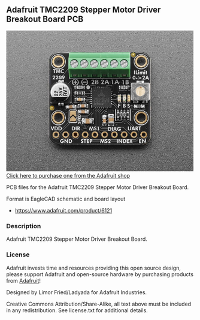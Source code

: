 ## Adafruit TMC2209 Stepper Motor Driver Breakout Board PCB

<a href="http://www.adafruit.com/products/6121"><img src="assets/6120.jpg?raw=true" width="500px"><br/>
Click here to purchase one from the Adafruit shop</a>

PCB files for the Adafruit TMC2209 Stepper Motor Driver Breakout Board. 

Format is EagleCAD schematic and board layout
* https://www.adafruit.com/product/6121

### Description

Adafruit TMC2209 Stepper Motor Driver Breakout Board.

### License

Adafruit invests time and resources providing this open source design, please support Adafruit and open-source hardware by purchasing products from [Adafruit](https://www.adafruit.com)!

Designed by Limor Fried/Ladyada for Adafruit Industries.

Creative Commons Attribution/Share-Alike, all text above must be included in any redistribution. 
See license.txt for additional details.
